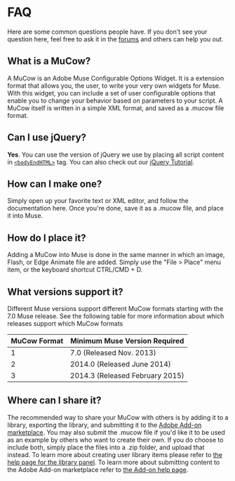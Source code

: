 # FAQ
Here are some common questions people have. If you don't see your question
here, feel free to ask it in the [forums][1] and others can help you out.

## What is a MuCow?
A MuCow is an Adobe Muse Configurable Options Widget. It is a extension format
that allows you, the user, to write your very own widgets for Muse. With this
widget, you can include a set of user configurable options that enable you to
change your behavior based on parameters to your script. A MuCow itself is
written in a simple XML format, and saved as a .mucow file format.

## Can I use jQuery?

**Yes**. You can use the version of jQuery we use by placing all script content
in [`<bodyEndHTML>`][4] tag. You can also check out our [jQuery Tutorial][5].

## How can I make one?
Simply open up your favorite text or XML editor, and follow the documentation
here. Once you're done, save it as a .mucow file, and place it into Muse.

## How do I place it?
Adding a MuCow into Muse is done in the same manner in which an image, Flash,
or Edge Animate file are added. Simply use the "File > Place" menu item, or
the keyboard shortcut CTRL/CMD + D.

## What versions support it?
Different Muse versions support different MuCow formats starting with the 7.0
Muse release. See the following table for more information about which releases
support which MuCow formats

| MuCow Format | Minimum Muse Version Required |
| --- | --- |
| 1 | 7.0 (Released Nov. 2013) |
| 2 | 2014.0 (Released June 2014) |
| 3 | 2014.3 (Released February 2015) |

## Where can I share it?
The recommended way to share your MuCow with others is by adding it to a
library, exporting the library, and submitting it to the [Adobe Add-on
marketplace][2]. You may also submit the .mucow file if you'd like it to be
used as an example by others who want to create their own. If you do choose to
include both, simply place the files into a .zip folder, and upload that
instead. To learn more about creating user library items please refer to
[the help page for the library panel][3]. To learn more about submitting
content to the Adobe Add-on marketplace refer to [the Add-on help page][6].

 [1]: http://forums.adobe.com/community/muse
 [2]: http://www.adobe.com/go/muse_add-ons
 [3]: http://helpx.adobe.com/en/muse/tutorials/organizing-reusing-elements-using-library-panel.html
 [4]: ./04-Content%20Tags.md
 [5]: ./06-Tutorials.md

 [6]: https://www.adobeexchange.com/resources
